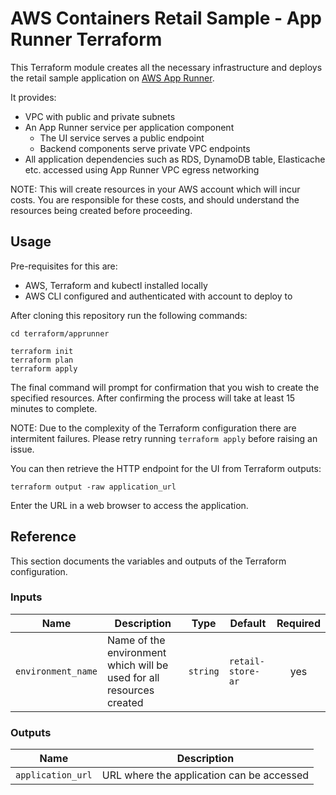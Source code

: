 # AWS Containers Retail Sample - App Runner Terraform

This Terraform module creates all the necessary infrastructure and deploys the retail sample application on [AWS App Runner](https://aws.amazon.com/apprunner/).

It provides:

- VPC with public and private subnets
- An App Runner service per application component
  - The UI service serves a public endpoint
  - Backend components serve private VPC endpoints
- All application dependencies such as RDS, DynamoDB table, Elasticache etc. accessed using App Runner VPC egress networking

NOTE: This will create resources in your AWS account which will incur costs. You are responsible for these costs, and should understand the resources being created before proceeding.

## Usage

Pre-requisites for this are:

- AWS, Terraform and kubectl installed locally
- AWS CLI configured and authenticated with account to deploy to

After cloning this repository run the following commands:

```shell
cd terraform/apprunner

terraform init
terraform plan
terraform apply
```

The final command will prompt for confirmation that you wish to create the specified resources. After confirming the process will take at least 15 minutes to complete.

NOTE: Due to the complexity of the Terraform configuration there are intermitent failures. Please retry running `terraform apply` before raising an issue.

You can then retrieve the HTTP endpoint for the UI from Terraform outputs:

```shell
terraform output -raw application_url
```

Enter the URL in a web browser to access the application.

## Reference

This section documents the variables and outputs of the Terraform configuration.

### Inputs

| Name               | Description                                                          | Type     | Default           | Required |
| ------------------ | -------------------------------------------------------------------- | -------- | ----------------- | :------: |
| `environment_name` | Name of the environment which will be used for all resources created | `string` | `retail-store-ar` |   yes    |

### Outputs

| Name              | Description                               |
| ----------------- | ----------------------------------------- |
| `application_url` | URL where the application can be accessed |
